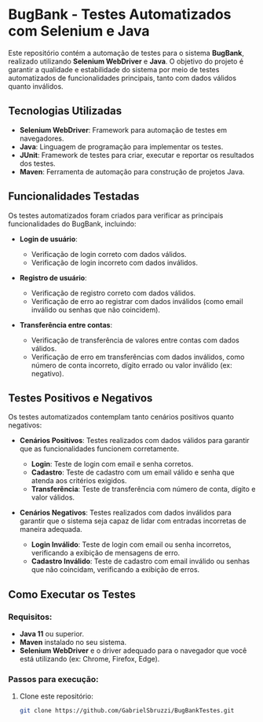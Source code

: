 # BugBank - Testes Automatizados com Selenium e Java

Este repositório contém a automação de testes para o sistema **BugBank**, realizado utilizando **Selenium WebDriver** e **Java**. O objetivo do projeto é garantir a qualidade e estabilidade do sistema por meio de testes automatizados de funcionalidades principais, tanto com dados válidos quanto inválidos.

## Tecnologias Utilizadas

- **Selenium WebDriver**: Framework para automação de testes em navegadores.
- **Java**: Linguagem de programação para implementar os testes.
- **JUnit**: Framework de testes para criar, executar e reportar os resultados dos testes.
- **Maven**: Ferramenta de automação para construção de projetos Java.

## Funcionalidades Testadas

Os testes automatizados foram criados para verificar as principais funcionalidades do BugBank, incluindo:

- **Login de usuário**:
  - Verificação de login correto com dados válidos.
  - Verificação de login incorreto com dados inválidos.
  
- **Registro de usuário**:
  - Verificação de registro correto com dados válidos.
  - Verificação de erro ao registrar com dados inválidos (como email inválido ou senhas que não coincidem).
  
- **Transferência entre contas**:
  - Verificação de transferência de valores entre contas com dados válidos.
  - Verificação de erro em transferências com dados inválidos, como número de conta incorreto, dígito errado ou valor inválido (ex: negativo).

## Testes Positivos e Negativos

Os testes automatizados contemplam tanto cenários positivos quanto negativos:

- **Cenários Positivos**: Testes realizados com dados válidos para garantir que as funcionalidades funcionem corretamente.
  - **Login**: Teste de login com email e senha corretos.
  - **Cadastro**: Teste de cadastro com um email válido e senha que atenda aos critérios exigidos.
  - **Transferência**: Teste de transferência com número de conta, dígito e valor válidos.

- **Cenários Negativos**: Testes realizados com dados inválidos para garantir que o sistema seja capaz de lidar com entradas incorretas de maneira adequada.
  - **Login Inválido**: Teste de login com email ou senha incorretos, verificando a exibição de mensagens de erro.
  - **Cadastro Inválido**: Teste de cadastro com email inválido ou senhas que não coincidam, verificando a exibição de erros.
  
## Como Executar os Testes

### Requisitos:

- **Java 11** ou superior.
- **Maven** instalado no seu sistema.
- **Selenium WebDriver** e o driver adequado para o navegador que você está utilizando (ex: Chrome, Firefox, Edge).

### Passos para execução:

1. Clone este repositório:
   ```bash
   git clone https://github.com/GabrielSbruzzi/BugBankTestes.git
